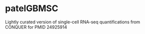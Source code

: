 # patelGBMSC
Lightly curated version of single-cell RNA-seq quantifications from CONQUER for PMID 24925914
